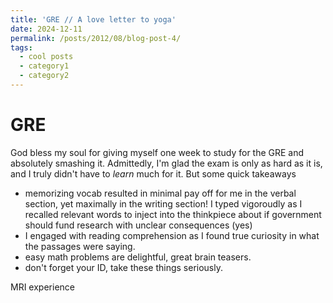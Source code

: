 ```yaml
---
title: 'GRE // A love letter to yoga'
date: 2024-12-11
permalink: /posts/2012/08/blog-post-4/
tags:
  - cool posts
  - category1
  - category2
---
```


GRE
=====
God bless my soul for giving myself one week to study for the GRE and absolutely smashing it. Admittedly, I'm glad the exam is only as hard as it is, and I truly didn't have to *learn* much for it. But some quick takeaways
- memorizing vocab resulted in minimal pay off for me in the verbal section, yet maximally in the writing section! I typed vigoroudly as I recalled relevant words to inject into the thinkpiece about if government should fund research with unclear consequences (yes)
- I engaged with reading comprehension as I found true curiosity in what the passages were saying. 
- easy math problems are delightful, great brain teasers. 
- don't forget your ID, take these things seriously. 

<!-- As I take the gre, i find this a staple experience in learning. there is nuance in word choice. from saying two skeins of thoughts are irreconcilable vs counterintuitive. the former indicating deep contradictions to each other, the latter not implying interaction betwen the two skeins. This will bring me up in the levels of cognition. As I attempt to not fall subject to cognitive miser ways

As my applications end, I reflect on how I've grown in the last half a year 

Self awareness, not in being aware, but of the control I have over myself. As I choose to ride the roller coaster, and spend a few extra seconds in the lull of the troughs and peaks. 

-->



MRI experience